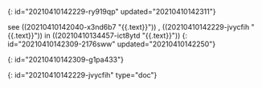 {: id="20210410142229-ry919qp" updated="20210410142311"}

see ((20210410142040-x3nd6b7 "{{.text}}")) ,   ((20210410142229-jvycfih "{{.text}}")) in ((20210410134457-ict8ytd "{{.text}}"))
{: id="20210410142309-2176sww" updated="20210410142250"}

{: id="20210410142309-g1pa433"}


{: id="20210410142229-jvycfih" type="doc"}
